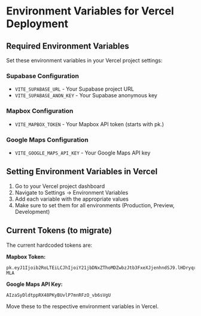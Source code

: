 # Environment Variables for Vercel Deployment

## Required Environment Variables

Set these environment variables in your Vercel project settings:

### Supabase Configuration
- `VITE_SUPABASE_URL` - Your Supabase project URL
- `VITE_SUPABASE_ANON_KEY` - Your Supabase anonymous key

### Mapbox Configuration  
- `VITE_MAPBOX_TOKEN` - Your Mapbox API token (starts with pk.)

### Google Maps Configuration
- `VITE_GOOGLE_MAPS_API_KEY` - Your Google Maps API key

## Setting Environment Variables in Vercel

1. Go to your Vercel project dashboard
2. Navigate to Settings → Environment Variables
3. Add each variable with the appropriate values
4. Make sure to set them for all environments (Production, Preview, Development)

## Current Tokens (to migrate)
The current hardcoded tokens are:

**Mapbox Token:**
```
pk.eyJ1Ijoib2RoLTEiLCJhIjoiY21jbDNxZThoMDZwbzJtb3FxeXJjenhndSJ9.lHDryqr2gOUMzjrHRP-MLA
```

**Google Maps API Key:**
```
AIzaSyDldtppRX48PKyBUvlP7mnRFzO_vb6sVgU
```

Move these to the respective environment variables in Vercel. 